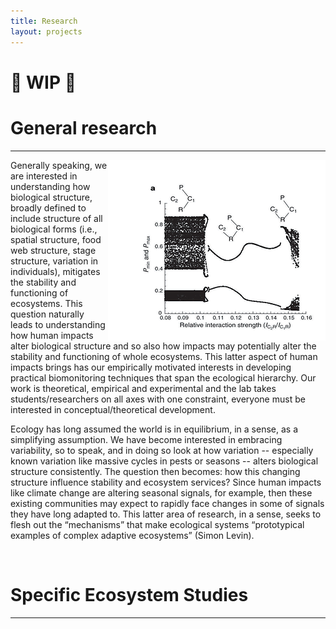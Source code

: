 ```yaml
---
title: Research
layout: projects
---
```


# :construction: WIP :construction:

# General research
<hr>

<img src="img/general.png" align="right">


Generally speaking, we are interested in understanding how biological structure, broadly defined to include structure of all biological forms (i.e., spatial structure, food web structure, stage structure, variation in individuals), mitigates the stability and functioning of ecosystems. This question naturally leads to understanding how human impacts alter biological structure and so also how impacts may potentially alter the stability and functioning of whole ecosystems. This latter aspect of human impacts brings has our empirically motivated interests in developing practical biomonitoring techniques that span the ecological hierarchy.  Our work is theoretical, empirical and experimental and the lab takes students/researchers on all axes with one constraint, everyone must be interested in conceptual/theoretical development.

Ecology has long assumed the world is in equilibrium, in a sense, as a simplifying assumption. We have become interested in embracing variability, so to speak, and in doing so look at how variation -- especially known variation like massive cycles in pests or seasons -- alters biological structure consistently. The question then becomes: how this changing structure influence stability and ecosystem services?  Since human impacts like climate change are altering seasonal signals, for example, then these existing communities may expect to rapidly face changes in some of signals they have long adapted to. This latter area of research, in a sense, seeks to flesh out the “mechanisms” that make ecological systems “prototypical examples of complex adaptive ecosystems” (Simon Levin).

</div>

<br>

# Specific Ecosystem Studies
<hr>
